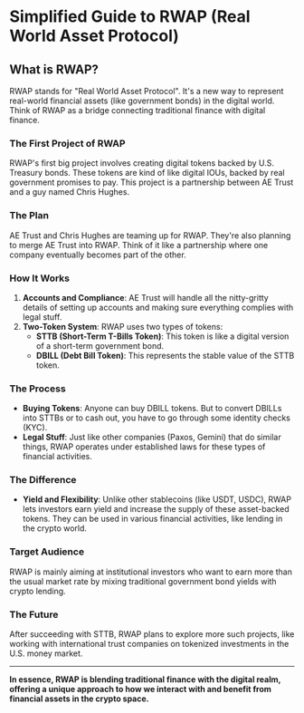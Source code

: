 
# Simplified Guide to RWAP (Real World Asset Protocol)

## What is RWAP?
RWAP stands for "Real World Asset Protocol". It's a new way to represent real-world financial assets (like government bonds) in the digital world. Think of RWAP as a bridge connecting traditional finance with digital finance.

### The First Project of RWAP
RWAP's first big project involves creating digital tokens backed by U.S. Treasury bonds. These tokens are kind of like digital IOUs, backed by real government promises to pay. This project is a partnership between AE Trust and a guy named Chris Hughes.

### The Plan
AE Trust and Chris Hughes are teaming up for RWAP. They're also planning to merge AE Trust into RWAP. Think of it like a partnership where one company eventually becomes part of the other.

### How It Works
1. **Accounts and Compliance**: AE Trust will handle all the nitty-gritty details of setting up accounts and making sure everything complies with legal stuff.
2. **Two-Token System**: RWAP uses two types of tokens:
   - **STTB (Short-Term T-Bills Token)**: This token is like a digital version of a short-term government bond.
   - **DBILL (Debt Bill Token)**: This represents the stable value of the STTB token.

### The Process
- **Buying Tokens**: Anyone can buy DBILL tokens. But to convert DBILLs into STTBs or to cash out, you have to go through some identity checks (KYC).
- **Legal Stuff**: Just like other companies (Paxos, Gemini) that do similar things, RWAP operates under established laws for these types of financial activities.

### The Difference
- **Yield and Flexibility**: Unlike other stablecoins (like USDT, USDC), RWAP lets investors earn yield and increase the supply of these asset-backed tokens. They can be used in various financial activities, like lending in the crypto world.

### Target Audience
RWAP is mainly aiming at institutional investors who want to earn more than the usual market rate by mixing traditional government bond yields with crypto lending.

### The Future
After succeeding with STTB, RWAP plans to explore more such projects, like working with international trust companies on tokenized investments in the U.S. money market.

---

**In essence, RWAP is blending traditional finance with the digital realm, offering a unique approach to how we interact with and benefit from financial assets in the crypto space.**
